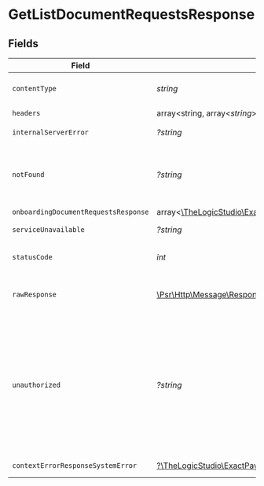 # GetListDocumentRequestsResponse


## Fields

| Field                                                                                                                                                                                            | Type                                                                                                                                                                                             | Required                                                                                                                                                                                         | Description                                                                                                                                                                                      |
| ------------------------------------------------------------------------------------------------------------------------------------------------------------------------------------------------ | ------------------------------------------------------------------------------------------------------------------------------------------------------------------------------------------------ | ------------------------------------------------------------------------------------------------------------------------------------------------------------------------------------------------ | ------------------------------------------------------------------------------------------------------------------------------------------------------------------------------------------------ |
| `contentType`                                                                                                                                                                                    | *string*                                                                                                                                                                                         | :heavy_check_mark:                                                                                                                                                                               | HTTP response content type for this operation                                                                                                                                                    |
| `headers`                                                                                                                                                                                        | array<string, array<*string*>>                                                                                                                                                                   | :heavy_check_mark:                                                                                                                                                                               | N/A                                                                                                                                                                                              |
| `internalServerError`                                                                                                                                                                            | *?string*                                                                                                                                                                                        | :heavy_minus_sign:                                                                                                                                                                               | **Internal Server Error**                                                                                                                                                                        |
| `notFound`                                                                                                                                                                                       | *?string*                                                                                                                                                                                        | :heavy_minus_sign:                                                                                                                                                                               | **Not Found**\<br/>\<br/>When you'll get `404 Not Found` response:<br/>- The Organization doesn't exist.<br/>                                                                                    |
| `onboardingDocumentRequestsResponse`                                                                                                                                                             | array<[\TheLogicStudio\ExactPayments\Models\Shared\OnboardingDocumentRequestResponse](../../Models/Shared/OnboardingDocumentRequestResponse.md)>                                                 | :heavy_minus_sign:                                                                                                                                                                               | **OK**                                                                                                                                                                                           |
| `serviceUnavailable`                                                                                                                                                                             | *?string*                                                                                                                                                                                        | :heavy_minus_sign:                                                                                                                                                                               | **Service Unavailable**<br/>                                                                                                                                                                     |
| `statusCode`                                                                                                                                                                                     | *int*                                                                                                                                                                                            | :heavy_check_mark:                                                                                                                                                                               | HTTP response status code for this operation                                                                                                                                                     |
| `rawResponse`                                                                                                                                                                                    | [\Psr\Http\Message\ResponseInterface](https://www.php-fig.org/psr/psr-7/#33-psrhttpmessageresponseinterface)                                                                                     | :heavy_check_mark:                                                                                                                                                                               | Raw HTTP response; suitable for custom response parsing                                                                                                                                          |
| `unauthorized`                                                                                                                                                                                   | *?string*                                                                                                                                                                                        | :heavy_minus_sign:                                                                                                                                                                               | **Unauthorized**\<br/>\<br/>When you'll get `401 Unauthorized` response:<br/>- The User or Application Token is invalid.<br/>- The User or Application Token doesn't have permission to list Document Requests.<br/> |
| `contextErrorResponseSystemError`                                                                                                                                                                | [?\TheLogicStudio\ExactPayments\Models\Shared\ContextErrorResponseSystemError](../../Models/Shared/ContextErrorResponseSystemError.md)                                                           | :heavy_minus_sign:                                                                                                                                                                               | **Internal Server Error**                                                                                                                                                                        |